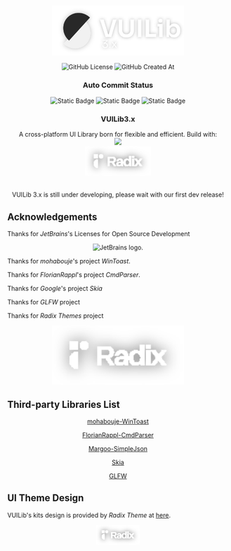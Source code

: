 <div align="center">

<img src="./readme/icon.svg" width="300">

![GitHub License](https://img.shields.io/github/license/FSMargoo/VUILib) ![GitHub Created At](https://img.shields.io/github/created-at/FSMargoo/VuiLib)

<h3>Auto Commit Status</h3>

![Static Badge](https://img.shields.io/badge/Unit%20Test-Pass-green)
![Static Badge](https://img.shields.io/badge/Last%20Commit-up:66b8c04f-blue)
![Static Badge](https://img.shields.io/badge/Last%20Commit%20Date-2024/08/11/21:44:53-purple)


<h3 align="center">VUILib3.x</h3>
A cross-platform UI Library born for flexible and efficient. Build with:

<br>

<img src="https://skillicons.dev/icons?i=cpp,cmake,clion,figma" />

<div align="center">

<img src="./readme/radix logo.svg" alt="Radix logo." width="150">

</div>

<br>

VUILib 3.x is still under developing, please wait with our first dev release!

</div>

## Acknowledgements

Thanks for $JetBrains$'s Licenses for Open Source Development

<div align="center">

<img src="https://resources.jetbrains.com/storage/products/company/brand/logos/jetbrains.png" alt="JetBrains logo." width="300">

</div>

Thanks for $mohabouje$'s project $WinToast$.

Thanks for $FlorianRappl$'s project $CmdParser$.

Thanks for $Google$'s project $Skia$

Thanks for $GLFW$ project

Thanks for $Radix$ $Themes$ project


<div align="center">

<img src="./readme/radix logo.svg" alt="Radix logo." width="300">

</div>

## Third-party Libraries List

<div align="center">

[mohabouje-WinToast](https://github.com/mohabouje/WinToast)

[FlorianRappl-CmdParser](https://github.com/FlorianRappl/CmdParser)

[Margoo-SimpleJson](https://github.com/FSMargoo/SimpleJson)

[Skia](https://www.skia.org)

[GLFW](https://github.com/GLFW/glfw)

</div>

## UI Theme Design

VUILib's kits design is provided by $Radix$ $Theme$ at [here](https://www.radix-ui.com/).

<div align="center">

<img src="./readme/radix logo.svg" alt="Radix logo." width="100">

</div>